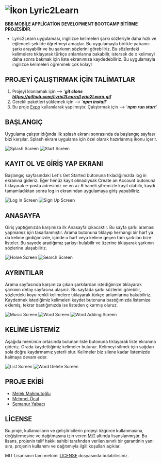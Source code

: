 #  ![İkon](https://i.hizliresim.com/s60u8gp.jpg) Lyric2Learn

**BBB </CODE16> MOBİLE APPLİCATİON DEVELOPMENT BOOTCAMP BİTİRME PROJESİDİR.**

* Lyric2Learn uygulaması, ingilizce kelimeleri şarkı sözleriyle daha hızlı ve eğlenceli şekilde öğretmeyi amaçlar. Bu uygulamayla birlikte yabancı şarkı arayabilir ve bu şarkının sözlerini görebiliriz. Bu sözlerdeki kelimelere tıklayarak türkçe anlamlarına bakabilir, istersek de o kelimeyi daha sonra bakmak için liste ekranımıza kaydedebiliriz. Bu uygulamayla ingilizce kelimeleri öğrenmek çok kolay!

## PROJEYİ ÇALIŞTIRMAK İÇİN TALİMATLAR

 1. Projeyi klonlamak için   -->   '***git clone https://github.com/Lyric2Learn/Lyric2Learn.git***'
 2.  Gerekli paketleri yüklemek için   -->   '***npm install***'
 3.  Bu proje [Expo](https://docs.expo.dev/) kullanılarak yapılmıştır. Çalıştırmak için   -->   '***npm run start***'

## BAŞLANGIÇ

Uygulama çalıştırıldığında ilk splash ekranı sonrasında da başlangıç sayfası bizi karşılar. Splash ekranı uygulama için özel olarak hazırlanmış ikonu içerir.

![Splash Screen](https://i.hizliresim.com/gt1yirq.png)
![Start Screen](https://i.hizliresim.com/bzbvbim.png)

## KAYIT OL VE GİRİŞ YAP EKRANI

Başlangıç sayfasındaki Let's Get Started butonuna tıkladığımızda log in ekranına gideriz. Eğer henüz kayıt olmadıysak Create an Account butonuna tıklayarak e-posta adresimiz ve en az 6 haneli şifremizle kayıt olabilir, kaydı tamamladıktan sonra log in ekranından uygulamaya giriş yapabiliriz.

![Log In Screen](https://i.hizliresim.com/occnby4.png)
![Sign Up Screen](https://i.hizliresim.com/awotso8.png)

## ANASAYFA

Giriş yaptığımızda karşımıza ilk Anasayfa çıkacaktır. Bu sayfa şarkı araması yapmamız için tasarlanmıştır. Arama butonuna tıklayıp herhangi bir harf ya da kelime girdiğimizde, içinde o harf veya kelime geçen tüm şarkıları bize listeler. Bu sayede aradığımız şarkıyı bulabilir ve üzerine tıklayarak şarkının sözlerine ulaşabiliriz.

![Home Screen](https://i.hizliresim.com/1v2qszo.png)
![Search Screen](https://i.hizliresim.com/nag32wd.png)

## AYRINTILAR

Arama sayfasında karşımıza çıkan şarkılardan istediğimize tıklayarak şarkının detay sayfasına ulaşırız. Bu sayfada şarkı sözlerini görebilir, sözlerdeki koyu renkli kelimelere tıklayarak türkçe anlamlarına bakabiliriz. Kaydetmek istediğimiz kelimeleri kaydet butonuna bastığımızda listemize eklemiş, tekrar bastığımızda ise listeden çıkarmış oluruz. 

![Music Screen](https://i.hizliresim.com/7lln84f.png)
![Word Screen](https://i.hizliresim.com/pn6regv.png)
![Word Adding Screen](https://i.hizliresim.com/p4wd4p8.png)

## KELİME LİSTEMİZ

Aşağıda menünün ortasında bulunan liste butonuna tıklayarak liste ekranına gideriz. Orada kaydettiğimiz kelimeler bulunur. Kelimeyi silmek için sağdan sola doğru kaydırmamız yeterli olur. Kelimeler biz silene kadar listemizde kalmaya devam eder.

![List Screen](https://i.hizliresim.com/bwnfzzg.png)
![Word Delete Screen](https://i.hizliresim.com/jxaox8g.png)

## PROJE EKİBİ
- [Melek Mahmutoğlu](https://www.linkedin.com/in/melek-mahmuto%C4%9Flu-3050161b0/)
- [Mehmet Öcal](https://www.linkedin.com/in/mehmetocall/)
- [Semanur Yabacı](https://www.linkedin.com/in/semanuryabaci/)

## LİCENSE

Bu proje, kullanıcıların ve geliştiricilerin projeyi özgürce kullanmasına, değiştirmesine ve dağıtmasına izin veren [MIT](https://choosealicense.com/licenses/mit/) altında lisanslanmıştır. Bu lisans, projenin telif hakkı sahibi tarafından verilen sınırlı bir garantinin yanı sıra, projenin kullanımı ve dağıtımıyla ilgili koşulları açıklar.

MIT Lisansının tam metnini [LICENSE](https://en.wikipedia.org/wiki/MIT_License) dosyasında bulabilirsiniz.
